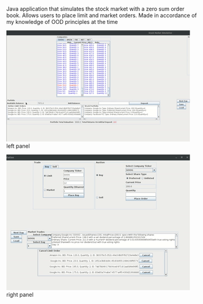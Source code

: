 Java application that simulates the stock market with a zero sum order book.
Allows users to place limit and market orders.
Made in accordance of my knowledge of OOD principles at the time 

![](leftpanel.gif) left panel 

![](rightpanel.gif) right panel
